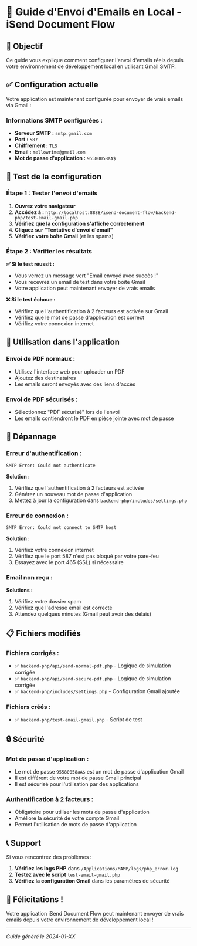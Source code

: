 # 📧 Guide d'Envoi d'Emails en Local - iSend Document Flow

## 🎯 **Objectif**
Ce guide vous explique comment configurer l'envoi d'emails réels depuis votre environnement de développement local en utilisant Gmail SMTP.

## ✅ **Configuration actuelle**

Votre application est maintenant configurée pour envoyer de vrais emails via Gmail :

### **Informations SMTP configurées :**
- **Serveur SMTP :** `smtp.gmail.com`
- **Port :** `587`
- **Chiffrement :** `TLS`
- **Email :** `mellowrime@gmail.com`
- **Mot de passe d'application :** `95580058aA$`

## 🧪 **Test de la configuration**

### **Étape 1 : Tester l'envoi d'emails**

1. **Ouvrez votre navigateur**
2. **Accédez à :** `http://localhost:8888/isend-document-flow/backend-php/test-email-gmail.php`
3. **Vérifiez que la configuration s'affiche correctement**
4. **Cliquez sur "Tentative d'envoi d'email"**
5. **Vérifiez votre boîte Gmail** (et les spams)

### **Étape 2 : Vérifier les résultats**

**✅ Si le test réussit :**
- Vous verrez un message vert "Email envoyé avec succès !"
- Vous recevrez un email de test dans votre boîte Gmail
- Votre application peut maintenant envoyer de vrais emails

**❌ Si le test échoue :**
- Vérifiez que l'authentification à 2 facteurs est activée sur Gmail
- Vérifiez que le mot de passe d'application est correct
- Vérifiez votre connexion internet

## 🚀 **Utilisation dans l'application**

### **Envoi de PDF normaux :**
- Utilisez l'interface web pour uploader un PDF
- Ajoutez des destinataires
- Les emails seront envoyés avec des liens d'accès

### **Envoi de PDF sécurisés :**
- Sélectionnez "PDF sécurisé" lors de l'envoi
- Les emails contiendront le PDF en pièce jointe avec mot de passe

## 🔧 **Dépannage**

### **Erreur d'authentification :**
```
SMTP Error: Could not authenticate
```
**Solution :**
1. Vérifiez que l'authentification à 2 facteurs est activée
2. Générez un nouveau mot de passe d'application
3. Mettez à jour la configuration dans `backend-php/includes/settings.php`

### **Erreur de connexion :**
```
SMTP Error: Could not connect to SMTP host
```
**Solution :**
1. Vérifiez votre connexion internet
2. Vérifiez que le port 587 n'est pas bloqué par votre pare-feu
3. Essayez avec le port 465 (SSL) si nécessaire

### **Email non reçu :**
**Solutions :**
1. Vérifiez votre dossier spam
2. Vérifiez que l'adresse email est correcte
3. Attendez quelques minutes (Gmail peut avoir des délais)

## 📋 **Fichiers modifiés**

### **Fichiers corrigés :**
- ✅ `backend-php/api/send-normal-pdf.php` - Logique de simulation corrigée
- ✅ `backend-php/api/send-secure-pdf.php` - Logique de simulation corrigée
- ✅ `backend-php/includes/settings.php` - Configuration Gmail ajoutée

### **Fichiers créés :**
- ✅ `backend-php/test-email-gmail.php` - Script de test

## 🔒 **Sécurité**

### **Mot de passe d'application :**
- Le mot de passe `95580058aA$` est un mot de passe d'application Gmail
- Il est différent de votre mot de passe Gmail principal
- Il est sécurisé pour l'utilisation par des applications

### **Authentification à 2 facteurs :**
- Obligatoire pour utiliser les mots de passe d'application
- Améliore la sécurité de votre compte Gmail
- Permet l'utilisation de mots de passe d'application

## 📞 **Support**

Si vous rencontrez des problèmes :

1. **Vérifiez les logs PHP** dans `/Applications/MAMP/logs/php_error.log`
2. **Testez avec le script** `test-email-gmail.php`
3. **Vérifiez la configuration Gmail** dans les paramètres de sécurité

## 🎉 **Félicitations !**

Votre application iSend Document Flow peut maintenant envoyer de vrais emails depuis votre environnement de développement local !

---

*Guide généré le 2024-01-XX*
